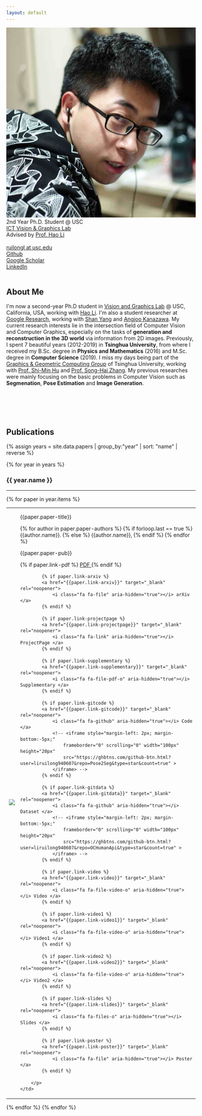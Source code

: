 ```yaml
---
layout: default
---
```


<tr>
    <td><img class="profile-picture" src="files/photo.jpg"></td>
    <td><div class="profile-doc">
		2nd Year Ph.D. Student @ USC<br> 
		<a href="{{site.webs.VGL}}" target="_blank" rel="noopener">ICT Vision & Graphics Lab</a> <br>
		Advised by <a href="{{site.webs.Hao_Li}}" target="_blank" rel="noopener">Prof. Hao Li</a><br> 
		<br> 
		<a href="mailto:ruilongl@usc.edu">
			<i class="fa fa-envelope" aria-hidden="true"></i> ruilongl at usc.edu </a> <br> 
		<a href="https://github.com/liruilong940607">
			<i class="fa fa-github" aria-hidden="true"></i> Github </a> <br> 
		<a href="https://scholar.google.com/citations?user=Pz8G-koAAAAJ&hl=en">
			<i class="fa fa-google" aria-hidden="true"></i> Google Scholar </a> <br> 
		<a href="https://www.linkedin.com/in/ruilong-li-26b577172/">
			<i class="fa fa-linkedin" aria-hidden="true"></i> LinkedIn </a> <br> 
	</div></td>
</tr>


<br> 


## About Me

<p>
I'm now a second-year Ph.D student in <a href="{{site.webs.VGL}}" target="_blank" rel="noopener">Vision and Graphics Lab</a> @ USC, California, USA, working with <a href="{{site.webs.Hao_Li}}" target="_blank" rel="noopener">Hao Li</a>. I'm also a student researcher at <a href="https://research.google/" target="_blank" rel="noopener">Google Research</a>, working with <a href="http://www.cs.unc.edu/~alexyang/" target="_blank" rel="noopener">Shan Yang</a> and <a href="https://people.eecs.berkeley.edu/~kanazawa/" target="_blank" rel="noopener">Angjoo Kanazawa</a>.
My current research interests lie in the intersection field of Computer Vision and Computer Graphics, especially on the tasks of <b>generation and reconstruction in the 3D world</b> via information from 2D images. 
Previously, I spent 7 beautiful years (2012-2019) in <b>Tsinghua University</b>, from where I received my B.Sc. degree in <b>Physics and Mathematics</b> (2016) and M.Sc. degree in <b>Computer Science</b> (2019). I miss my days being part of the <a href="{{site.webs.CSCG}}" target="_blank" rel="noopener">Graphics &amp; Geometric Computing Group</a> of Tsinghua University, working with <a href="{{site.webs.Shi-Min_Hu}}" target="_blank" rel="noopener">Prof. Shi-Min Hu</a> and <a href="{{site.webs.Song-Hai_Zhang}}" target="_blank" rel="noopener">Prof. Song-Hai Zhang</a>.
My previous researches were mainly focusing on the basic problems in Computer Vision such as <b>Segmenation</b>, <b>Pose Estimation</b> and <b>Image Generation</b>. 

<br> <br> 

<br>
</p>

## Publications

{% assign years = site.data.papers | group_by:"year" | sort: "name" | reverse %}

{% for year in years %}

### {{ year.name }}	
---

{% for paper in year.items %}
<table class="paper-list">
  <tr>
    <td><img class="paper-logo" src="{{paper.paper-logo}}"></td>
    <td>
		<p class="paper-title">{{paper.paper-title}}</p>  
		<p class="paper-authors">
			{% for author in paper.paper-authors %}
				{% if forloop.last == true %}
					{{author.name}}.
				{% else %}
					{{author.name}},
				{% endif %}
			{% endfor %}
		</p>
		<p class="paper-pub">{{paper.paper-pub}}</p>
		<p class="paper-links">
			{% if paper.link-pdf %}
			<a href="{{paper.link-pdf}}" target="_blank" rel="noopener">
				<i class="fa fa-file-pdf-o" aria-hidden="true"></i> PDF </a>
			{% endif %}

			{% if paper.link-arxiv %}
			<a href="{{paper.link-arxiv}}" target="_blank" rel="noopener">
				<i class="fa fa-file" aria-hidden="true"></i> arXiv </a> 
			{% endif %}

			{% if paper.link-projectpage %}
			<a href="{{paper.link-projectpage}}" target="_blank" rel="noopener">
				<i class="fa fa-link" aria-hidden="true"></i> ProjectPage </a>  
			{% endif %}

			{% if paper.link-supplementary %}
			<a href="{{paper.link-supplementary}}" target="_blank" rel="noopener">
				<i class="fa fa-file-pdf-o" aria-hidden="true"></i> Supplementary </a>  
			{% endif %}

			{% if paper.link-gitcode %}
			<a href="{{paper.link-gitcode}}" target="_blank" rel="noopener">
				<i class="fa fa-github" aria-hidden="true"></i> Code </a>  
				<!-- <iframe style="margin-left: 2px; margin-bottom:-5px;" 
					frameborder="0" scrolling="0" width="100px" height="20px"
	                src="https://ghbtns.com/github-btn.html?user=liruilong940607&repo=Pose2Seg&type=star&count=true" >
	        	</iframe> -->
	        {% endif %}

	        {% if paper.link-gitdata %}
			<a href="{{paper.link-gitdata}}" target="_blank" rel="noopener">
				<i class="fa fa-github" aria-hidden="true"></i> Dataset </a> 
				<!-- <iframe style="margin-left: 2px; margin-bottom:-5px;" 
					frameborder="0" scrolling="0" width="100px" height="20px"
	                src="https://ghbtns.com/github-btn.html?user=liruilong940607&repo=OCHumanApi&type=star&count=true" >
	        	</iframe> -->
	        {% endif %}

	        {% if paper.link-video %}
	        <a href="{{paper.link-video}}" target="_blank" rel="noopener">
				<i class="fa fa-file-video-o" aria-hidden="true"></i> Video </a> 
			{% endif %}

			{% if paper.link-video1 %}
	        <a href="{{paper.link-video1}}" target="_blank" rel="noopener">
				<i class="fa fa-file-video-o" aria-hidden="true"></i> Video1 </a> 
			{% endif %}

			{% if paper.link-video2 %}
	        <a href="{{paper.link-video2}}" target="_blank" rel="noopener">
				<i class="fa fa-file-video-o" aria-hidden="true"></i> Video2 </a> 
			{% endif %}

			{% if paper.link-slides %}
	        <a href="{{paper.link-slides}}" target="_blank" rel="noopener">
				<i class="fa fa-files-o" aria-hidden="true"></i> Slides </a> 
			{% endif %}

			{% if paper.link-poster %}
	        <a href="{{paper.link-poster}}" target="_blank" rel="noopener">
				<i class="fa fa-file" aria-hidden="true"></i> Poster </a> 
			{% endif %}

		</p>
	</td>
  </tr>
</table>
{% endfor %}
{% endfor %}

<!-- See [full publication list](full_pubs.html). -->


